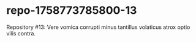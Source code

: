 # repo-1758773785800-13
Repository #13: Vere vomica corrupti minus tantillus volaticus atrox optio vilis contra.
